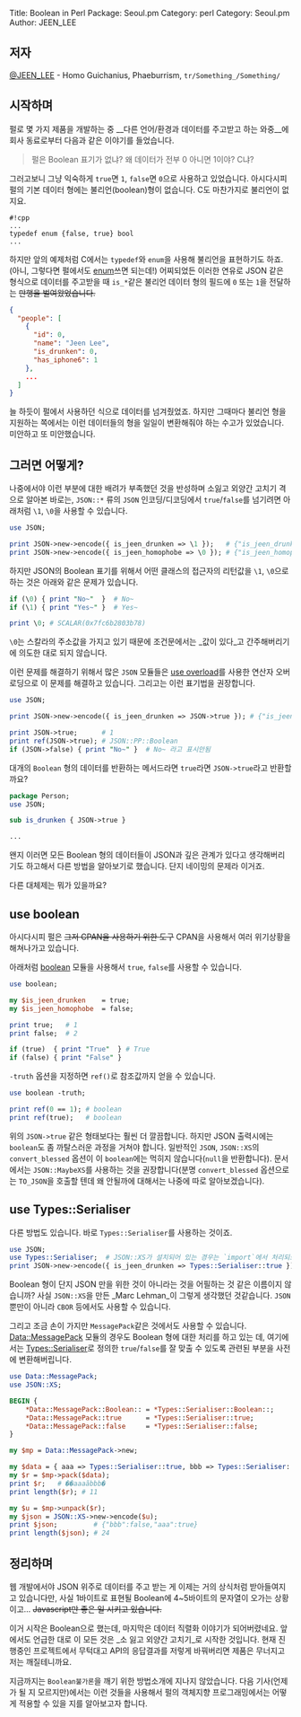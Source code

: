 Title:    Boolean in Perl
Package:  Seoul.pm
Category: perl
Category: Seoul.pm
Author:   JEEN_LEE

저자
-----

[@JEEN_LEE][twitter-jeen-lee] -
Homo Guichanius, Phaeburrism, `tr/Something_/Something/`


시작하며
---------

펄로 몇 가지 제품을 개발하는 중 __다른 언어/환경과 데이터를 주고받고 하는 와중__에
회사 동료로부터 다음과 같은 이야기를 들었습니다.

> 펄은 Boolean 표기가 없냐?
> 왜 데이터가 전부 0 아니면 1이야? C냐?

그러고보니 그냥 익숙하게 `true`면 `1`, `false`면 `0`으로 사용하고 있었습니다.
아시다시피 펄의 기본 데이터 형에는 불리언(boolean)형이 없습니다.
C도 마찬가지로 불리언이 없지요.

    #!cpp
    ...
    typedef enum {false, true} bool
    ...

하지만 앞의 예제처럼 C에서는 `typedef`와 `enum`을 사용해 불리언을 표현하기도 하죠.
(아니, 그렇다면 펄에서도 [enum][metacpan-enum]쓰면 되는데!)
어찌되었든 이러한 연유로 JSON 같은 형식으로 데이터를 주고받을 때 `is_*`같은
불리언 데이터 형의 필드에 `0` 또는 `1`을 전달하는 <del>만행을 벌여왔었습니다.</del>

``` json
{
  "people": [
    {
      "id": 0,
      "name": "Jeen Lee",
      "is_drunken": 0,
      "has_iphone6": 1
    },
    ...
  ]
}
```

늘 하듯이 펄에서 사용하던 식으로 데이터를 넘겨줬었죠.
하지만 그때마다 불리언 형을 지원하는 쪽에서는 이런 데이터들의 형을 일일이 변환해줘야 하는 수고가 있었습니다.
미안하고 또 미안했습니다.


그러면 어떻게?
---------------

나중에서야 이런 부분에 대한 배려가 부족했던 것을 반성하며 소잃고 외양간 고치기 격으로 알아본 바로는, `JSON::*` 류의 `JSON` 인코딩/디코딩에서 `true`/`false`를 넘기려면 아래처럼 `\1`, `\0`을 사용할 수 있습니다.

``` perl
use JSON;

print JSON->new->encode({ is_jeen_drunken => \1 });   # {"is_jeen_drunken":true}
print JSON->new->encode({ is_jeen_homophobe => \0 }); # {"is_jeen_homophobe":false}
```

하지만 JSON의 Boolean 표기를 위해서 어떤 클래스의 접근자의 리턴값을 `\1`, `\0`으로 하는 것은 아래와 같은 문제가 있습니다.

``` perl
if (\0) { print "No~"  }  # No~
if (\1) { print "Yes~" }  # Yes~

print \0; # SCALAR(0x7fc6b2803b78)
```

`\0`는 스칼라의 주소값을 가지고 있기 때문에 조건문에서는 _값이 있다_고 간주해버리기에 의도한 대로 되지 않습니다.

이런 문제를 해결하기 위해서 많은 `JSON` 모듈들은 [use overload][metacpan-overload]를 사용한 연산자 오버로딩으로 이 문제를 해결하고 있습니다. 그리고는 이런 표기법을 권장합니다.

``` perl
use JSON;

print JSON->new->encode({ is_jeen_drunken => JSON->true }); # {"is_jeen_drunken":true}

print JSON->true;      # 1
print ref(JSON->true); # JSON::PP::Boolean
if (JSON->false) { print "No~" }  # No~ 라고 표시안됨
```

대개의 `Boolean` 형의 데이터를 반환하는 메서드라면 `true`라면 `JSON->true`라고 반환할까요?

``` perl
package Person;
use JSON;

sub is_drunken { JSON->true }

...
```

왠지 이러면 모든 Boolean 형의 데이터들이 JSON과 깊은 관계가 있다고 생각해버리기도 하고해서 다른 방법을 알아보기로 했습니다. 단지 네이밍의 문제라 이거죠.

다른 대체제는 뭐가 있을까요?

use boolean
-----------

아시다시피 펄은 <del>그저 CPAN을 사용하기 위한 도구</del> CPAN을 사용해서 여러 위기상황을 해쳐나가고 있습니다.

아래처럼 [boolean][metacpan-boolean] 모듈을 사용해서 `true`, `false`를 사용할 수 있습니다.

``` perl
use boolean;

my $is_jeen_drunken    = true;
my $is_jeen_homophobe  = false;

print true;   # 1
print false;  # 2

if (true)  { print "True"  } # True
if (false) { print "False" }
```

`-truth` 옵션을 지정하면 `ref()`로 참조값까지 얻을 수 있습니다.

``` perl
use boolean -truth;

print ref(0 == 1); # boolean
print ref(true);   # boolean
```

위의 `JSON->true` 같은 형태보다는 훨씬 더 깔끔합니다. 하지만 JSON 출력시에는 `boolean`도 좀 까탈스러운 과정을 거쳐야 합니다. 일반적인 `JSON`, `JSON::XS`의 `convert_blessed` 옵션이 이 `boolean`에는 먹히지 않습니다(`null`을 반환합니다). 문서에서는 `JSON::MaybeXS`를 사용하는 것을 권장합니다(분명 `convert_blessed` 옵션으로는 `TO_JSON`을 호출할 텐데 왜 안될까에 대해서는 나중에 따로 알아보겠습니다).

use Types::Serialiser
---------------------

다른 방법도 있습니다. 바로 `Types::Serialiser`를 사용하는 것이죠.

``` perl
use JSON;  
use Types::Serialiser;  # JSON::XS가 설치되어 있는 경우는 `import`에서 처리되므로 use할 필요는 없음
print JSON->new->encode({ is_jeen_drunken => Types::Serialiser::true });
```

Boolean 형이 단지 JSON 만을 위한 것이 아니라는 것을 어필하는 것 같은 이름이지 않습니까? 사실 `JSON::XS`을 만든 _Marc Lehman_이 그렇게 생각했던 것같습니다. `JSON`뿐만이 아니라 `CBOR` 등에서도 사용할 수 있습니다.

그리고 조금 손이 가지만 `MessagePack`같은 것에서도 사용할 수 있습니다. [Data::MessagePack][metacpan-data-messagepack] 모듈의 경우도 Boolean 형에 대한 처리를 하고 있는 데, 여기에서는 [Types::Serialiser][metacpan-types-serialiser]로 정의한 `true`/`false`를 잘 맞출 수 있도록 관련된 부분을 사전에 변환해버립니다.

``` perl
use Data::MessagePack;
use JSON::XS;

BEGIN {
    *Data::MessagePack::Boolean:: = *Types::Serialiser::Boolean::;
    *Data::MessagePack::true      = *Types::Serialiser::true;
    *Data::MessagePack::false     = *Types::Serialiser::false;
}

my $mp = Data::MessagePack->new;

my $data = { aaa => Types::Serialiser::true, bbb => Types::Serialiser::false };
my $r = $mp->pack($data);
print $r;   # ��aaaãbbb�
print length($r); # 11

my $u = $mp->unpack($r);
my $json = JSON::XS->new->encode($u);
print $json;         # {"bbb":false,"aaa":true}
print length($json); # 24
```

정리하며
------

웹 개발에서야 JSON 위주로 데이터를 주고 받는 게 이제는 거의 상식처럼 받아들여지고 있습니다만, 사실 1바이트로 표현될 Boolean에 4~5바이트의 문자열이 오가는 상황이고... <del>Javascript만 좋은 일 시키고 있습니다.</del>

이거 시작은 Boolean으로 했는데, 마지막은 데이터 직렬화 이야기가 되어버렸네요. 앞에서도 언급한 대로 이 모든 것은 _소 잃고 외양간 고치기_로 시작한 것입니다. 현재 진행중인 프로젝트에서 무턱대고 API의 응답결과를 저렇게 바꿔버리면 제품은 무너지고 저는 깨질테니까요.

지금까지는 `Boolean불가론`을 깨기 위한 방법소개에 지나지 않았습니다. 다음 기사(언제가 될 지 모르지만)에서는 이런 것들을 사용해서 펄의 객체지향 프로그래밍에서는 어떻게 적용할 수 있을 지를 알아보고자 합니다.


[metacpan-boolean]:           https://metacpan.org/pod/boolean
[metacpan-data-messagepack]:  https://metacpan.org/pod/Data::MessagePack
[metacpan-enum]:              https://metacpan.org/pod/enum
[metacpan-json-maybexs]:      https://metacpan.org/pod/JSON::MaybeXS
[metacpan-json-xs]:           https://metacpan.org/pod/JSON::XS
[metacpan-overload]:          https://metacpan.org/pod/overload
[metacpan-types-serialiser]:  https://metacpan.org/pod/Types::Serialiser
[twitter-jeen-lee]:           http://twitter.com/JEEN_LEE
